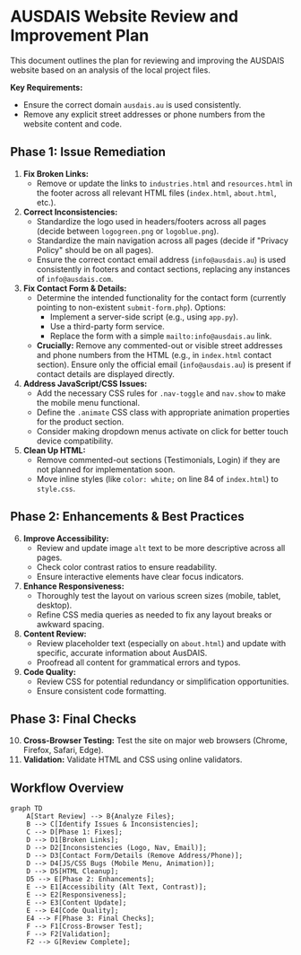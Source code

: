 # AUSDAIS Website Review and Improvement Plan

This document outlines the plan for reviewing and improving the AUSDAIS website based on an analysis of the local project files.

**Key Requirements:**

*   Ensure the correct domain `ausdais.au` is used consistently.
*   Remove any explicit street addresses or phone numbers from the website content and code.

## Phase 1: Issue Remediation

1.  **Fix Broken Links:**
    *   Remove or update the links to `industries.html` and `resources.html` in the footer across all relevant HTML files (`index.html`, `about.html`, etc.).
2.  **Correct Inconsistencies:**
    *   Standardize the logo used in headers/footers across all pages (decide between `logogreen.png` or `logoblue.png`).
    *   Standardize the main navigation across all pages (decide if "Privacy Policy" should be on all pages).
    *   Ensure the correct contact email address (`info@ausdais.au`) is used consistently in footers and contact sections, replacing any instances of `info@ausdais.com`.
3.  **Fix Contact Form & Details:**
    *   Determine the intended functionality for the contact form (currently pointing to non-existent `submit-form.php`). Options:
        *   Implement a server-side script (e.g., using `app.py`).
        *   Use a third-party form service.
        *   Replace the form with a simple `mailto:info@ausdais.au` link.
    *   **Crucially:** Remove any commented-out or visible street addresses and phone numbers from the HTML (e.g., in `index.html` contact section). Ensure only the official email (`info@ausdais.au`) is present if contact details are displayed directly.
4.  **Address JavaScript/CSS Issues:**
    *   Add the necessary CSS rules for `.nav-toggle` and `nav.show` to make the mobile menu functional.
    *   Define the `.animate` CSS class with appropriate animation properties for the product section.
    *   Consider making dropdown menus activate on click for better touch device compatibility.
5.  **Clean Up HTML:**
    *   Remove commented-out sections (Testimonials, Login) if they are not planned for implementation soon.
    *   Move inline styles (like `color: white;` on line 84 of `index.html`) to `style.css`.

## Phase 2: Enhancements & Best Practices

6.  **Improve Accessibility:**
    *   Review and update image `alt` text to be more descriptive across all pages.
    *   Check color contrast ratios to ensure readability.
    *   Ensure interactive elements have clear focus indicators.
7.  **Enhance Responsiveness:**
    *   Thoroughly test the layout on various screen sizes (mobile, tablet, desktop).
    *   Refine CSS media queries as needed to fix any layout breaks or awkward spacing.
8.  **Content Review:**
    *   Review placeholder text (especially on `about.html`) and update with specific, accurate information about AusDAIS.
    *   Proofread all content for grammatical errors and typos.
9.  **Code Quality:**
    *   Review CSS for potential redundancy or simplification opportunities.
    *   Ensure consistent code formatting.

## Phase 3: Final Checks

10. **Cross-Browser Testing:** Test the site on major web browsers (Chrome, Firefox, Safari, Edge).
11. **Validation:** Validate HTML and CSS using online validators.

## Workflow Overview

```mermaid
graph TD
    A[Start Review] --> B{Analyze Files};
    B --> C[Identify Issues & Inconsistencies];
    C --> D[Phase 1: Fixes];
    D --> D1[Broken Links];
    D --> D2[Inconsistencies (Logo, Nav, Email)];
    D --> D3[Contact Form/Details (Remove Address/Phone)];
    D --> D4[JS/CSS Bugs (Mobile Menu, Animation)];
    D --> D5[HTML Cleanup];
    D5 --> E[Phase 2: Enhancements];
    E --> E1[Accessibility (Alt Text, Contrast)];
    E --> E2[Responsiveness];
    E --> E3[Content Update];
    E --> E4[Code Quality];
    E4 --> F[Phase 3: Final Checks];
    F --> F1[Cross-Browser Test];
    F --> F2[Validation];
    F2 --> G[Review Complete];